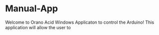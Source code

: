 # Manual-App

Welcome to Orano Acid Windows Applicaton to control the Arduino!
This application will allow the user to 
